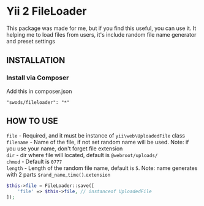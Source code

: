 Yii 2 FileLoader
============================

This package was made for me, but if you find this useful, you can use it.
It helping me to load files from users, it's include random file name generator and preset settings

INSTALLATION
------------

### Install via Composer

Add this in composer.json

~~~
"swods/fileloader": "*"
~~~

HOW TO USE
------------

`file` - Required, and it must be instance of `yii\web\UploadedFile` class  
`filename` - Name of the file, if not set random name will be used. Note: if you use your name, don't forget file extension  
`dir` - dir where file will located, default is `@webroot/uploads/`  
`chmod` - Default is `0777`  
`length` - Length of the random file name, default is `5`. Note: name generates with 2 parts `$rand_name`_`time()`.`extension`  


```php
$this->file = FileLoader::save([
    'file' => $this->file, // instanceof UploadedFile
]);
```

